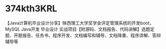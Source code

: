 # 374kth3KRL
【Java计算机毕业设计分享】陕西理工大学奖学金评定管理系统的开发boot，MySQL Java开发 毕业设计 实战项目【附源码、文档报告、代码讲解】选题定题、开题报告、任务书、程序开发、文档编写和辅导、文档降重、程序讲解、答辩辅导等
